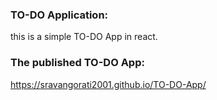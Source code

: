 ### TO-DO Application:
 this is a simple TO-DO App in react.
 
 ### The published TO-DO App:
 https://sravangorati2001.github.io/TO-DO-App/
